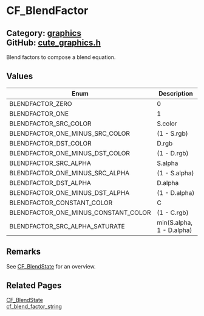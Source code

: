 [//]: # (This file is automatically generated by Cute Framework's docs parser.)
[//]: # (Do not edit this file by hand!)
[//]: # (See: https://github.com/RandyGaul/cute_framework/blob/master/samples/docs_parser.cpp)
[](../header.md ':include')

# CF_BlendFactor

Category: [graphics](/api_reference?id=graphics)  
GitHub: [cute_graphics.h](https://github.com/RandyGaul/cute_framework/blob/master/include/cute_graphics.h)  
---

Blend factors to compose a blend equation.

## Values

Enum | Description
--- | ---
BLENDFACTOR_ZERO | 0
BLENDFACTOR_ONE | 1
BLENDFACTOR_SRC_COLOR | S.color
BLENDFACTOR_ONE_MINUS_SRC_COLOR | (1 - S.rgb)
BLENDFACTOR_DST_COLOR | D.rgb
BLENDFACTOR_ONE_MINUS_DST_COLOR | (1 - D.rgb)
BLENDFACTOR_SRC_ALPHA | S.alpha
BLENDFACTOR_ONE_MINUS_SRC_ALPHA | (1 - S.alpha)
BLENDFACTOR_DST_ALPHA | D.alpha
BLENDFACTOR_ONE_MINUS_DST_ALPHA | (1 - D.alpha)
BLENDFACTOR_CONSTANT_COLOR | C
BLENDFACTOR_ONE_MINUS_CONSTANT_COLOR | (1 - C.rgb)
BLENDFACTOR_SRC_ALPHA_SATURATE | min(S.alpha, 1 - D.alpha)

## Remarks

See [CF_BlendState](/graphics/cf_blendstate.md) for an overview.

## Related Pages

[CF_BlendState](/graphics/cf_blendstate.md)  
[cf_blend_factor_string](/graphics/cf_blend_factor_string.md)  
